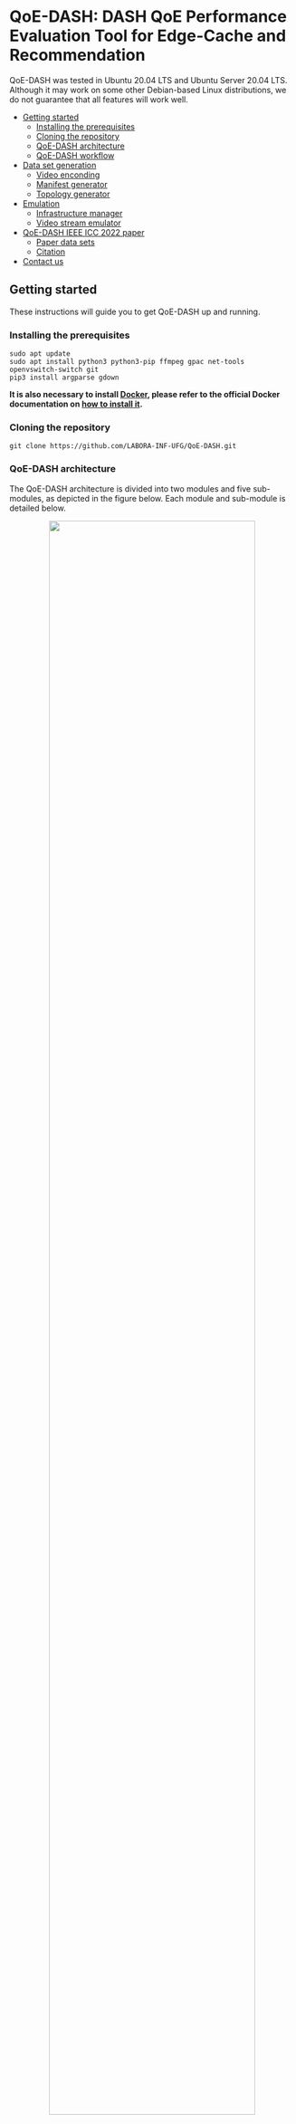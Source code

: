 # QoE-DASH: DASH QoE Performance Evaluation Tool for Edge-Cache and Recommendation

QoE-DASH was tested in Ubuntu 20.04 LTS and Ubuntu Server 20.04 LTS. Although it may work on some other Debian-based Linux distributions, we do not guarantee that all features will work well.

- [Getting started](#getting-started)
	- [Installing the prerequisites](#installing-the-prerequisites)
	- [Cloning the repository](#cloning-the-repository)
	- [QoE-DASH architecture](#QoE-DASH-architecture)
	- [QoE-DASH workflow](#QoE-DASH-workflow)
- [Data set generation](#dataset-generation)
	- [Video enconding](#video-enconding)
	- [Manifest generator](#manifest-generator)
	- [Topology generator](#topology-generator)
- [Emulation](#emulation)
	- [Infrastructure manager](#infrastructure-manager)
	- [Video stream emulator](#video-stream-emulator)
- [QoE-DASH IEEE ICC 2022 paper](#qoe-dash-ieee-icc-2022-paper)
	- [Paper data sets](#paper-data-sets)
	- [Citation](#citation)
- [Contact us](#contact-us)

## Getting started

These instructions will guide you to get QoE-DASH up and running.

### Installing the prerequisites

```
sudo apt update
sudo apt install python3 python3-pip ffmpeg gpac net-tools openvswitch-switch git
pip3 install argparse gdown
```

**It is also necessary to install [Docker](https://docs.docker.com/), please refer to the official Docker documentation on [how to install it](https://docs.docker.com/engine/install/ubuntu/).**

### Cloning the repository

```
git clone https://github.com/LABORA-INF-UFG/QoE-DASH.git
```

### QoE-DASH architecture

The QoE-DASH architecture is divided into two modules and five sub-modules, as depicted in the figure below. Each module
and sub-module is detailed below.

<div align="center">
<img src="Figures/Architecture.jpg" width="85%" height="85%">
</div>

### QoE-DASH workflow

The QoE-DASH workflow is organized as follows. Solid arrows represent mandatory flow; dashed arrows represent optional flow; rectangles identify the system modules, and ellipses represent input and output files.

<div align="center">
<img src="Figures/Workflow.jpg" width="85%" height="85%">
</div>

## Data set generation

Data set generation is the module responsible for generating all data needed to emulate a DASH streaming service in QoE-DASH. We design this module using three sub-modules: [Video enconding](#video-enconding), [Manifest generator](#manifest-generator) and [Topology generator](#topology-generator).

### Video enconding

This sub-module provides the user the flexibility of generating different representations for a given content (steps 1d and 2d in [QoE-DASH workflow](#QoE-DASH-workflow)). The Video enconding sub-module provides the user a plethora of options, such as defining the Frames Per Second (FPS) for the representations, the bit rate for each resolution (e.g., 360p, 480p, 720p, and 1080p) and the audio bit rate, sample rate, and number of channels.

You can run the Video encoding sub-module by running the following script combined with the arguments:

```
python3 videoEncoding.py -v Video.mp4 -fps FPS -segLen X -b360 Y -b480 Z -b720 K -b1080 L -bAud M -bAr N -bAc O
```

Where:\
&nbsp;&nbsp;&nbsp;&nbsp;&nbsp;&nbsp; -v (file) – The video that will be encoded (in MP4 format).\
&nbsp;&nbsp;&nbsp;&nbsp;&nbsp;&nbsp; -fps (int) – The desired video FPS.\
&nbsp;&nbsp;&nbsp;&nbsp;&nbsp;&nbsp; -segLen (float) – DASH segment length (in seconds).\
&nbsp;&nbsp;&nbsp;&nbsp;&nbsp;&nbsp; -b360 (float) – Video bitrate (in Mbps) for 360p.\
&nbsp;&nbsp;&nbsp;&nbsp;&nbsp;&nbsp; -b480 (float) – Video bitrate (in Mbps) for 480p.\
&nbsp;&nbsp;&nbsp;&nbsp;&nbsp;&nbsp; -b720 (float) – Video bitrate (in Mbps) for 720p.\
&nbsp;&nbsp;&nbsp;&nbsp;&nbsp;&nbsp; -b1080 (float) – Video bitrate (in Mbps) for 1080p.\
&nbsp;&nbsp;&nbsp;&nbsp;&nbsp;&nbsp; -bAud (float) – Audio bit rate (in kbps).\
&nbsp;&nbsp;&nbsp;&nbsp;&nbsp;&nbsp; -bAr (float) – Audio sample rate (in kHz).\
&nbsp;&nbsp;&nbsp;&nbsp;&nbsp;&nbsp; -bAc (float) – Number of audio channels.

For reference values, we recommend using [YouTube’s recommended upload encoding settings](https://support.google.com/youtube/answer/1722171?hl=en#zippy=%2Cbitrate), associating each bitrate to your desired FPS.

Here is an example:

```
python3 videoEncoding.py -v ../../InputFiles/videoExample.mp4 -fps 48 -segLen 4 -b360 1.5 -b480 4 -b720 7.5 -b1080 12 -bAud 384 -bAr 48 -bAc 2
```

Once the video is encoded, a directory called "encodedVideo" will be created and this directory will contain the video encoded accordingly to your arguments.

There is an example of a video encoded by QoE-DASH at [InputFiles/encodedVideo](InputFiles/encodedVideo).

### Manifest generator

This sub-module is responsible for the cache modeling in QoE-DASH (steps 1b and 2b in [QoE-DASH workflow](#QoE-DASH-workflow)). The Manifest generator receives a file, denoted Cache/cloud description, describing the video representations stored in the Cache and the ones stored in the Cloud. According to this description, for each video content, a manifest is created, associating each representation of this content to a location (Cache or Cloud). This association allows the player to know where to search for each representation of a given video content.

You can run the Manifest generator sub-module by running the following script combined with the arguments:

```
python3 manifestGenerator.py -m cacheDescription -d encodedVideoLocation
```

Where:\
&nbsp;&nbsp;&nbsp;&nbsp;&nbsp;&nbsp; -m (file) – A CSV file describing the movies in cache.\
&nbsp;&nbsp;&nbsp;&nbsp;&nbsp;&nbsp; -l (directory) – The location of the video encoded by 'Video enconding'.

Here is an example:

```
python3 manifestGenerator.py -m ../../InputFiles/moviesCache.csv -l ../../InputFiles/encodedVideo
```

The cache description file details the representations that are going to be stored in the Cache.

One example of this file is 'moviesCache.csv', which is located at [InputFiles/](InputFiles/), the file is structured as follows: movieID#representation#audioLocation, where:

* **movieID** – An ID for movie that you want a representation to be stored in the Cache.
* **representation** – An integer from 1 to 4 that defines the resolution of the movie that will be stored in the Cache, where:
	* {1: 360p, 2: 480p, 3: 720p, 4: 1080p}.
* **audioLocation** – An integer (either 1 or 2) that defines where the audio chunks will be stored for that movie, where:
	* {1: Cloud, 2: Cache (MEC Host)}.

Once you run the Manifest generator, a new directory named 'cacheMovies' will be generated. This directory will contain a manifest for each representation defined on the cache description. In QoE-DASH, '10.16.0.2' is the Cloud IP, and '10.16.0.3' is the Cache IP. The representations on each manifest are located following the cache description.

An example of the output generated by the Manifest generator is located at [InputFiles/cacheMovies](InputFiles/cacheMovies).

### Topology generator

This sub-module generates the topology for QoE-DASH (steps 1a and 2a in [QoE-DASH workflow](#QoE-DASH-workflow)). The Topology generator is at [Scripts/DatasetGeneration/](Scripts/DatasetGeneration/).

You can run the Topology generator by running the following script combined with the arguments:

```
python3 topologyGenerator.py -tpd topologyDescription -ilc internetLinkCapacity -bAud audioBitRate
```

Where:\
&nbsp;&nbsp;&nbsp;&nbsp;&nbsp;&nbsp; -tpd (file) – A CSV file describing the topology.\
&nbsp;&nbsp;&nbsp;&nbsp;&nbsp;&nbsp; -ilc (float) – The internet link capacity.\
&nbsp;&nbsp;&nbsp;&nbsp;&nbsp;&nbsp; -bAud (float) – Audio bit rate (in kbps) (The same audio bitrate used to encode the video).

Here is an example:

```
python3 topologyGenerator.py -tpd ../../InputFiles/topologyDescription.csv -ilc 99 -bAud 384
```

The topology description file details the number of users in the emulation, the wireless link capacity, the maximum screen resolution for each User Equipment (UE), and the connection between each UE and each base station (BS).

One example of this file is 'topologyDescription.csv', which is located at [InputFiles/](InputFiles/), the file is structured as follows: userID#userCQI#screnRes#bsAsc, where:

* **userID** – An ID for each user.
* **userCQI** – The UE CQI. We consider the CQI to bandwidth conversion proposed in this [paper](https://doi.org/10.1109/TVT.2018.2889196) on Table I.
* **screnRes** – An integer from 1 to 4 that defines the screen resolution of the UE, where:
	* {1: 360p, 2: 480p, 3: 720p, 4: 1080p}.
* **bsAsc** – The BS to which the UE is connected.

This module also gives the flexibity of defining the Internet link capacity. This capacity  is represented as a value varying from 0% to 99% bottleneck compared to the sum of the BS capacities. For example: If the sum of the BSs capacities is 1000 Mbps, and 'ilc' is defined as 70, the internet link capacity will be 700 Mbps.

It is necessary to specify the audio bitrate used to encode the video (bAud) because QoE-DASH uses sum of 'userCQI' and 'bAud' in order to calculate the wireless link capacity of each UE.

Once you run the Topology generator, a file named 'topology.json' will be generated describing the topology for QoE-DASH. An example of this file, 'topology.json', is located at [InputFiles/](InputFiles/).

## Emulation

Emulation is a module responsible for the video emulation itself. This module comprises two main components: [Infrastructure manager](#infrastructure-manager) and [Video stream emulator](#video-stream-emulator).

**Before running the emulation**, it is necessary to setup the environment first, which consists of:

1. Downloading both QoE-DASH server Docker image (used by Cloud and MEC Host nodes) and QoE-DASH client Docker image (used by UEs nodes);
2. Copying the cache manifests and encoded video to the server image.

In order to setup the environment for QoE-DASH, first enter the [Scripts/Emulation/](Scripts/Emulation/) directory, then you can run the setup by running the following script combined with the arguments:

```
sudo python3 setup.py -c cacheMovies -e encodedVideo
```

Where:\
&nbsp;&nbsp;&nbsp;&nbsp;&nbsp;&nbsp; -c (directory) – The location of the manifests created by 'Manifest generator'.\
&nbsp;&nbsp;&nbsp;&nbsp;&nbsp;&nbsp; -e (directory) – The location of the video that was enconded by 'Video enconding'.

Here is an example:

```
sudo python3 setup.py -c ../../InputFiles/cacheMovies -e ../../InputFiles/encodedVideo
```

Note: It is necessary to run this sub-module with 'sudo' because Docker requires 'sudo'.

Once the environment is ready, it is time to call the Infrastructure manager.

### Infrastructure manager

This sub-module creates the network nodes and links of the topology and configures each link. It receives the topology file (Infrastructure description) created by the [Topology generator](#topology-generator) and deploys the network topology accordingly (step 4 in [QoE-DASH workflow](#QoE-DASH-workflow)). Once the emulation is done, the Infrastructure manager is responsible for destroying the emulated topology.

You can create the emulated infrastructure with Infrastructure manager sub-module by running the following script combined with the arguments:

```
sudo python3 infrastructureManager.py -t topologyFile -c
```

You can also destroy the emulated infrastructure with:

```
sudo python3 infrastructureManager.py -t topologyFile -d -r
```

Where:\
&nbsp;&nbsp;&nbsp;&nbsp;&nbsp;&nbsp; -t (file) – The topology file created by the Topology generator.\
&nbsp;&nbsp;&nbsp;&nbsp;&nbsp;&nbsp; -c (flag) – Indicates that you want to create the infrastructure.\
&nbsp;&nbsp;&nbsp;&nbsp;&nbsp;&nbsp; -d (flag) – Indicates that you want to destroy the infrastructure.\
&nbsp;&nbsp;&nbsp;&nbsp;&nbsp;&nbsp; -r (flag) – Indicates that you want to remove the QoE-DASH Docker images.

Here is an example on how to create an infrastructure:

```
sudo python3 infrastructureManager.py -t ../../InputFiles/topology.json -c
```

Here is an example on how to destroy an infrastructure:

```
sudo python3 infrastructureManager.py -t ../../InputFiles/topology.json -d
```

Note: It is necessary to run this sub-module with 'sudo' because it uses [Open vSwitch](https://www.openvswitch.org/) to create the network bridges and it requires 'sudo'.

Once we have an infrastructure, it is time to start the video streaming!

### Video stream emulator

The Video stream emulator allows the user to specify user preferences and to start an emulation (steps 5 and 6 in [QoE-DASH workflow](#QoE-DASH-workflow)).

User preferences are described using three files: the video content catalog (Movie catalog), the video representations in the cache (Cache movies), and the video representation that each user will request (Users’ requests). These files can be generated outside the tool using a joint caching and recommendation model.

Once the infrastructure has been deployed and the user preferences have been provided, the Video stream emulator prepares the UEs for the emulation by configuring them according to the users preferences descriptions. Then, the Video stream emulator invokes [goDASH](https://github.com/uccmisl/godash) to stream each video requested by each user using the manifests files created by the Manifest generator. Once the emulation is completed, the sub-module provides the results collected for each user (Emulation results).

You run the Video stream emulator sub-module by running the following script combined with the arguments:

```
sudo python3 videoStreamEmulator.py -c movieCatalog -m cacheMovies -u usersRequests -t topologyFile
```

Where:\
&nbsp;&nbsp;&nbsp;&nbsp;&nbsp;&nbsp; -c (file) – A CSV file describing the movie catalog.\
&nbsp;&nbsp;&nbsp;&nbsp;&nbsp;&nbsp; -m (file) – A CSV file describing the movies in cache.\
&nbsp;&nbsp;&nbsp;&nbsp;&nbsp;&nbsp; -u (file) – A CSV file describing the movies the users are going to request.\
&nbsp;&nbsp;&nbsp;&nbsp;&nbsp;&nbsp; -t (file) – The topology file created by the Topology generator.

Here is an example:

```
sudo python3 videoStreamEmulator.py -c ../../InputFiles/simpleCatalog.csv -m ../../InputFiles/moviesCache.csv -u ../../InputFiles/usersReq.csv -t ../../InputFiles/topology.json
```

Notes: 

1. It is necessary to run this sub-module with 'sudo' because Docker requires 'sudo';
2. The movie catalog file details the movies that users can requests. One example of this file is [The Movie Database (TMDB)](https://www.themoviedb.org/) catalog we created 'tmdbCatalog.csv', which is located at [InputFiles/](InputFiles/). Although this file contains many columns, QoE-DASH only needs "movieID" and "RUNTIME (SECONDS)". There is another simpler example 'simpleCatalog.csv' also at [InputFiles/](InputFiles/);
3. usersReq is organized as follows:
	* **userID** – An ID for each user.
	* **movieID** – The movie which the user will request.
	* **representation** – An integer from 1 to 4 that defines the representation of the movie the user will request, where:
		* {1: 360p, 2: 480p, 3: 720p, 4: 1080p}.
4. As all chunks are emulated, the emulation will last until the longest movie ends. For 'simpleCatalog.csv', 32 seconds;
5. The results are exported in CSV at "EmulationResults". Please note that as 'sudo' is required by Docker, the results come as "read only". You can change ownership with: "sudo chown -R $USER EmulationResults".

## QoE-DASH IEEE ICC 2022 paper

For more information, read the [QoE-DASH IEEE ICC 2022 paper](https://www.researchgate.net/publication/358063135_QoE-DASH_DASH_QoE_Performance_Evaluation_Tool_for_Edge-Cache_and_Recommendation).

### Paper data sets

The data set we generated for the IEEE ICC 2022 paper is publicly available. Due to the data set size, we divided it into four compressed files, each with four resolutions (360p, 480p, 720p, 1080p) and a different FPS (either 24 FPS, or 30 FPS, or 48 FPS or 60 FPS). If you prefer, you can also download the complete data set with all different resolutions and FPSs as well.

Please check the data set file size before downloading it:

<div align="center">

| Data set | File size |
|:--------:|:---------:|
|  24 FPS  |   14 GB   |
|  30 FPS  |   14 GB   |
|  48 FPS  |   22 GB   |
|  60 FPS  |   22 GB   |
|   Full   |   70 GB   |

</div>

In order to do download the data set you chose, first enter the [Scripts/IEEE-ICC-Dataset/](Scripts/IEEE-ICC-Dataset/) directory inside the repository you cloned, then run the script accordingly to your choice:

* **24 FPS**
```
python3 datasetDownloader.py -24
```

* **30 FPS**
```
python3 datasetDownloader.py -30
```

* **48 FPS**
```
python3 datasetDownloader.py -48
```

* **60 FPS**
```
python3 datasetDownloader.py -60
```

* **Full**
```
python3 datasetDownloader.py -full
```

In order to create the data sets, we first downloaded this [*No Copyright* video from YouTube](https://www.youtube.com/watch?v=zdZ97vxMfkE&ab_channel=GKorb), then we created a 2 hour version of the original video with [FFmpeg](https://video.stackexchange.com/questions/12905/repeat-loop-input-video-with-ffmpeg), and finally we used the [Video encoding](#video-enconding) and the [Manifest generator](#manifest-generator) sub-modules to generate the data sets.

Feel free to use the data sets and QoE-DASH! Please do not forget to cite our paper! :)

### Citation

```
@inproceedings{esper2022qoe,
  author={Esper, Jo{\~a}o Paulo and Mon{\c{c}}{\~a}o, Ana Claudia Bastos Loureiro and Rodrigues, Karlla B Chaves and Both, Cristiano Bonato and Corr{\^e}a, Sand Luz and Cardoso, Kleber Vieira},
  title={{QoE-DASH: DASH QoE Performance Evaluation Tool for Edge-Cache and Recommendation}},
  year={2022},
  pages={757--762},
  organization={IEEE},
  booktitle={ICC 2022-IEEE International Conference on Communications},
  doi={10.1109/ICC45855.2022.9839234}
}
```

### Contact us

If you would like to contact us to contribute to this project, ask questions or suggest improvements, feel free to e-mail us at: qoedash@gmail.com